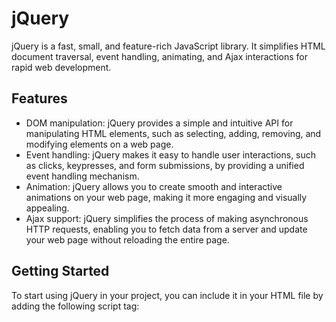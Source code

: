 # jQuery

jQuery is a fast, small, and feature-rich JavaScript library. It simplifies HTML document traversal, event handling, animating, and Ajax interactions for rapid web development.

## Features

- DOM manipulation: jQuery provides a simple and intuitive API for manipulating HTML elements, such as selecting, adding, removing, and modifying elements on a web page.
- Event handling: jQuery makes it easy to handle user interactions, such as clicks, keypresses, and form submissions, by providing a unified event handling mechanism.
- Animation: jQuery allows you to create smooth and interactive animations on your web page, making it more engaging and visually appealing.
- Ajax support: jQuery simplifies the process of making asynchronous HTTP requests, enabling you to fetch data from a server and update your web page without reloading the entire page.

## Getting Started

To start using jQuery in your project, you can include it in your HTML file by adding the following script tag:
